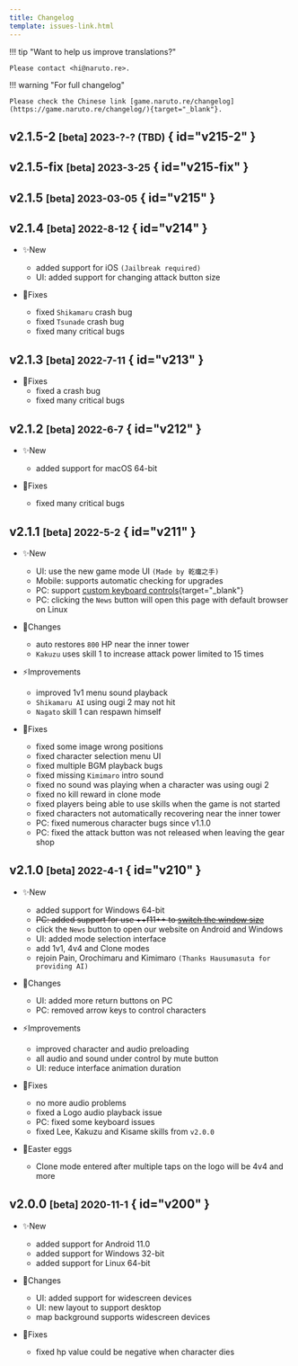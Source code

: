 ```yaml
---
title: Changelog
template: issues-link.html
---
```


!!! tip "Want to help us improve translations?"

    Please contact <hi@naruto.re>.

!!! warning "For full changelog"

    Please check the Chinese link [game.naruto.re/changelog](https://game.naruto.re/changelog/){target="_blank"}.


## v2.1.5-2 <small>[beta] 2023-?-? (TBD)</small> { id="v215-2" }


## v2.1.5-fix <small>[beta] 2023-3-25</small> { id="v215-fix" }


## v2.1.5 <small>[beta] 2023-03-05</small> { id="v215" }


## v2.1.4 <small>[beta] 2022-8-12</small> { id="v214" }

- ✨New
    - added support for iOS `(Jailbreak required)`
    - UI: added support for changing attack button size

- 🔧Fixes
    - fixed `Shikamaru` crash bug
    - fixed `Tsunade` crash bug
    - fixed many critical bugs


## v2.1.3 <small>[beta] 2022-7-11</small> { id="v213" }

- 🔧Fixes
    - fixed a crash bug
    - fixed many critical bugs


## v2.1.2 <small>[beta] 2022-6-7</small> { id="v212" }

- ✨New
    - added support for macOS 64-bit

- 🔧Fixes
    - fixed many critical bugs


## v2.1.1 <small>[beta] 2022-5-2</small> { id="v211" }

- ✨New
    - UI: use the new game mode UI `(Made by 乾癟之手)`
    - Mobile: supports automatic checking for upgrades
    - PC: support [custom keyboard controls](../game-guides/platform/pc/index.md#custom-keyboard-controls){target="_blank"}
    - PC: clicking the `News` button will open this page with default browser on Linux

- 🚀Changes
    - auto restores `800` HP near the inner tower
    - `Kakuzu` uses skill 1 to increase attack power limited to 15 times

- ⚡️Improvements
    - improved 1v1 menu sound playback
    - `Shikamaru AI` using ougi 2 may not hit
    - `Nagato` skill 1 can respawn himself

- 🔧Fixes
    - fixed some image wrong positions
    - fixed character selection menu UI
    - fixed multiple BGM playback bugs
    - fixed missing `Kimimaro` intro sound
    - fixed no sound was playing when a character was using ougi 2
    - fixed no kill reward in clone mode
    - fixed players being able to use skills when the game is not started
    - fixed characters not automatically recovering near the inner tower
    - PC: fixed numerous character bugs since v1.1.0
    - PC: fixed the attack button was not released when leaving the gear shop


## v2.1.0 <small>[beta] 2022-4-1</small> { id="v210" }

- ✨New
    - added support for Windows 64-bit
    - ~~PC: added support for use ++f11++ to [switch the window size](../game-guides/platform/pc/index.md#switch-window)~~
    - click the `News` button to open our website on Android and Windows
    - UI: added mode selection interface
    - add 1v1, 4v4 and Clone modes
    - rejoin Pain, Orochimaru and Kimimaro `(Thanks Hausumasuta for providing AI)`

- 🚀Changes
    - UI: added more return buttons on PC
    - PC: removed arrow keys to control characters

- ⚡️Improvements
    - improved character and audio preloading
    - all audio and sound under control by mute button
    - UI: reduce interface animation duration

- 🔧Fixes
    - no more audio problems
    - fixed a Logo audio playback issue
    - PC: fixed some keyboard issues
    - fixed Lee, Kakuzu and Kisame skills from `v2.0.0`

- 🎉Easter eggs
    - Clone mode entered after multiple taps on the logo will be 4v4 and more


## v2.0.0 <small>[beta] 2020-11-1</small> { id="v200" }

- ✨New
    - added support for Android 11.0
    - added support for Windows 32-bit
    - added support for Linux 64-bit

- 🚀Changes
    - UI: added support for widescreen devices
    - UI: new layout to support desktop
    - map background supports widescreen devices

- 🔧Fixes
    - fixed hp value could be negative when character dies
